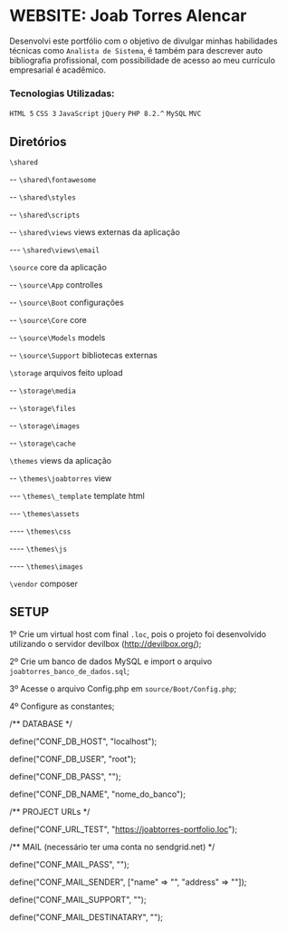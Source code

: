# WEBSITE: Joab Torres Alencar

Desenvolvi este portfólio com o objetivo de divulgar minhas habilidades técnicas como `Analista de Sistema`, é também para descrever auto bibliografia profissional, com possibilidade de acesso ao meu currículo empresarial é acadêmico. 

### Tecnologias Utilizadas:
`HTML 5` `CSS 3` `JavaScript` `jQuery` `PHP 8.2.^` `MySQL` `MVC`


## Diretórios
  `\shared`

   -- `\shared\fontawesome`
   
   -- `\shared\styles`
   
   -- `\shared\scripts`
   
   -- `\shared\views` views externas da aplicação
   
   --- `\shared\views\email`
   
 `\source` core da aplicação
   
   -- `\source\App` controlles
   
   -- `\source\Boot`  configurações
   
   -- `\source\Core` core
   
   -- `\source\Models` models
   
   -- `\source\Support` bibliotecas externas
   
 `\storage` arquivos feito upload
   
   -- `\storage\media`
   
   -- `\storage\files`
   
   -- `\storage\images`
   
   -- `\storage\cache`
   
`\themes` views da aplicação
   
  -- `\themes\joabtorres` view
  
  --- `\themes\_template` template html
  
  --- `\themes\assets`
  
  ---- `\themes\css`
  
  ---- `\themes\js`
  
  ---- `\themes\images`
  
  `\vendor` composer


## SETUP
1º Crie um virtual host com final `.loc`, pois o projeto foi desenvolvido utilizando o servidor devilbox (http://devilbox.org/);

2º Crie um banco de dados MySQL e import o arquivo `joabtorres_banco_de_dados.sql`;

3º Acesse o arquivo Config.php em `source/Boot/Config.php`;

4º Configure as constantes;

/**
DATABASE
 */

define("CONF_DB_HOST", "localhost");

define("CONF_DB_USER", "root");

define("CONF_DB_PASS", "");

define("CONF_DB_NAME", "nome_do_banco");

/**
PROJECT URLs
 */

define("CONF_URL_TEST", "https://joabtorres-portfolio.loc");

/**
  MAIL
  (necessário ter uma conta no sendgrid.net)
 */

define("CONF_MAIL_PASS", "");

define("CONF_MAIL_SENDER", ["name" => "", "address" => ""]);

define("CONF_MAIL_SUPPORT", "");

define("CONF_MAIL_DESTINATARY", "");


